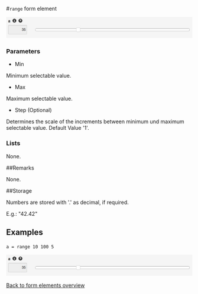 #`range` form element

![a = range 10 100 5](https://raw.githubusercontent.com/nhagemann/anycontent-cmdl-docs/master/formelement/range.jpg)


### Parameters

* Min

Minimum selectable value.

* Max

Maximum selectable value.

* Step (Optional)

Determines the scale of the increments between minimum und maximum selectable value. Default Value '1'.

### Lists

None.

##Remarks

None.

##Storage

Numbers are stored with '.' as decimal, if required.

E.g.: "42.42"


## Examples

`a = range 10 100 5`

![a = range 10 100 5](https://raw.githubusercontent.com/nhagemann/anycontent-cmdl-docs/master/formelement/range.jpg)


[Back to form elements overview](../README.md#form-elements)

